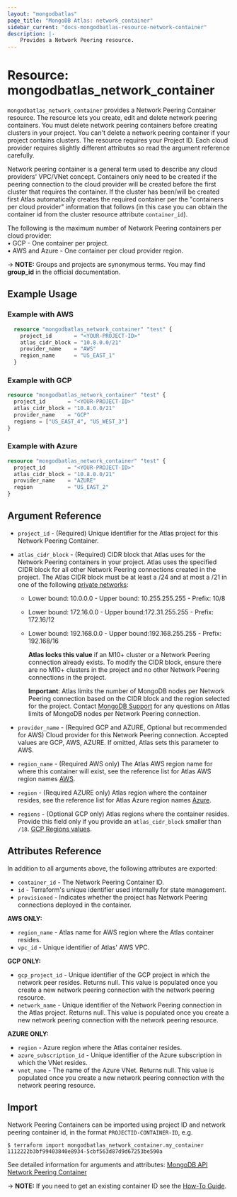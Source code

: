 ```yaml
---
layout: "mongodbatlas"
page_title: "MongoDB Atlas: network_container"
sidebar_current: "docs-mongodbatlas-resource-network-container"
description: |-
    Provides a Network Peering resource.
---
```


# Resource: mongodbatlas_network_container

`mongodbatlas_network_container` provides a Network Peering Container resource. The resource lets you create, edit and delete network peering containers. You must delete network peering containers before creating clusters in your project. You can't delete a network peering container if your project contains clusters. The resource requires your Project ID.  Each cloud provider requires slightly different attributes so read the argument reference carefully.

 Network peering container is a general term used to describe any cloud providers' VPC/VNet concept.  Containers only need to be created if the peering connection to the cloud provider will be created before the first cluster that requires the container.  If the cluster has been/will be created first Atlas automatically creates the required container per the "containers per cloud provider" information that follows (in this case you can obtain the container id from the cluster resource attribute `container_id`).

The following is the maximum number of Network Peering containers per cloud provider:
<br> &#8226;  GCP -  One container per project.
<br> &#8226;  AWS and Azure - One container per cloud provider region.

-> **NOTE:** Groups and projects are synonymous terms. You may find **group_id** in the official documentation.


## Example Usage

### Example with AWS

```terraform
  resource "mongodbatlas_network_container" "test" {
    project_id       = "<YOUR-PROJECT-ID>"
    atlas_cidr_block = "10.8.0.0/21"
    provider_name    = "AWS"
    region_name      = "US_EAST_1"
  }

```

### Example with GCP

```terraform
resource "mongodbatlas_network_container" "test" {
  project_id       = "<YOUR-PROJECT-ID>"
  atlas_cidr_block = "10.8.0.0/21"
  provider_name    = "GCP"
  regions = ["US_EAST_4", "US_WEST_3"]
}
```

### Example with Azure

```terraform
resource "mongodbatlas_network_container" "test" {
  project_id       = "<YOUR-PROJECT-ID>"
  atlas_cidr_block = "10.8.0.0/21"
  provider_name    = "AZURE"
  region           = "US_EAST_2"
}
```

## Argument Reference

* `project_id` - (Required) Unique identifier for the Atlas project for this Network Peering Container.
* `atlas_cidr_block` - (Required) CIDR block that Atlas uses for the Network Peering containers in your project.  Atlas uses the specified CIDR block for all other Network Peering connections created in the project. The Atlas CIDR block must be at least a /24 and at most a /21 in one of the following [private networks](https://tools.ietf.org/html/rfc1918.html#section-3):
  * Lower bound: 10.0.0.0 -	Upper bound: 10.255.255.255 -	Prefix: 10/8
  * Lower bound: 172.16.0.0 -	Upper bound:172.31.255.255 -	Prefix:	172.16/12
  * Lower bound: 192.168.0.0 -	Upper bound:192.168.255.255 -	Prefix:	192.168/16

    **Atlas locks this value** if an M10+ cluster or a Network Peering connection already exists. To modify the CIDR block, ensure there are no M10+ clusters in the project and no other Network Peering connections in the project.

    **Important**: Atlas limits the number of MongoDB nodes per Network Peering connection based on the CIDR block and the region selected for the project. Contact [MongoDB Support](https://www.mongodb.com/contact?tck=docs_atlas) for any questions on Atlas limits of MongoDB nodes per Network Peering connection.

* `provider_name`  - (Required GCP and AZURE, Optional but recommended for AWS) Cloud provider for this Network Peering connection.  Accepted values are GCP, AWS, AZURE. If omitted, Atlas sets this parameter to AWS.
* `region_name` - (Required AWS only) The Atlas AWS region name for where this container will exist, see the reference list for Atlas AWS region names [AWS](https://docs.atlas.mongodb.com/reference/amazon-aws/).
* `region` - (Required AZURE only) Atlas region where the container resides, see the reference list for Atlas Azure region names [Azure](https://docs.atlas.mongodb.com/reference/microsoft-azure/).
* `regions` - (Optional GCP only) Atlas regions where the container resides. Provide this field only if you provide an `atlas_cidr_block` smaller than `/18`. [GCP Regions values](https://docs.atlas.mongodb.com/reference/api/vpc-create-container/#request-body-parameters).



## Attributes Reference

In addition to all arguments above, the following attributes are exported:

* `container_id` - The Network Peering Container ID.
* `id` - Terraform's unique identifier used internally for state management.
* `provisioned` - Indicates whether the project has Network Peering connections deployed in the container.

**AWS ONLY:**

* `region_name` - Atlas name for AWS region where the Atlas container resides.
* `vpc_id` - Unique identifier of Atlas' AWS VPC.

**GCP ONLY:**

* `gcp_project_id` - Unique identifier of the GCP project in which the network peer resides. Returns null. This value is populated once you create a new network peering connection with the network peering resource.
* `network_name` - Unique identifier of the Network Peering connection in the Atlas project. Returns null. This value is populated once you create a new network peering connection with the network peering resource.

**AZURE ONLY:**

* `region` - Azure region where the Atlas container resides.
* `azure_subscription_id` - Unique identifier of the Azure subscription in which the VNet resides.
* `vnet_name` - 	The name of the Azure VNet. Returns null. This value is populated once you create a new network peering connection with the network peering resource.


## Import

Network Peering Containers can be imported using project ID and network peering container id, in the format `PROJECTID-CONTAINER-ID`, e.g.

```
$ terraform import mongodbatlas_network_container.my_container 1112222b3bf99403840e8934-5cbf563d87d9d67253be590a
```

See detailed information for arguments and attributes: [MongoDB API Network Peering Container](https://docs.atlas.mongodb.com/reference/api/vpc-create-container/)

-> **NOTE:** If you need to get an existing container ID see the [How-To Guide](https://registry.terraform.io/providers/mongodb/mongodbatlas/latest/docs/guides/howto-guide.html).